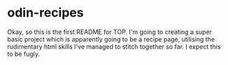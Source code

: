 # odin-recipes
Okay, so this is the first README for TOP. I'm going to creating a super basic project which is apparently going to be a recipe page, utilising the rudimentary html skills I've managed to stitch together so far. I expect this to be fugly.